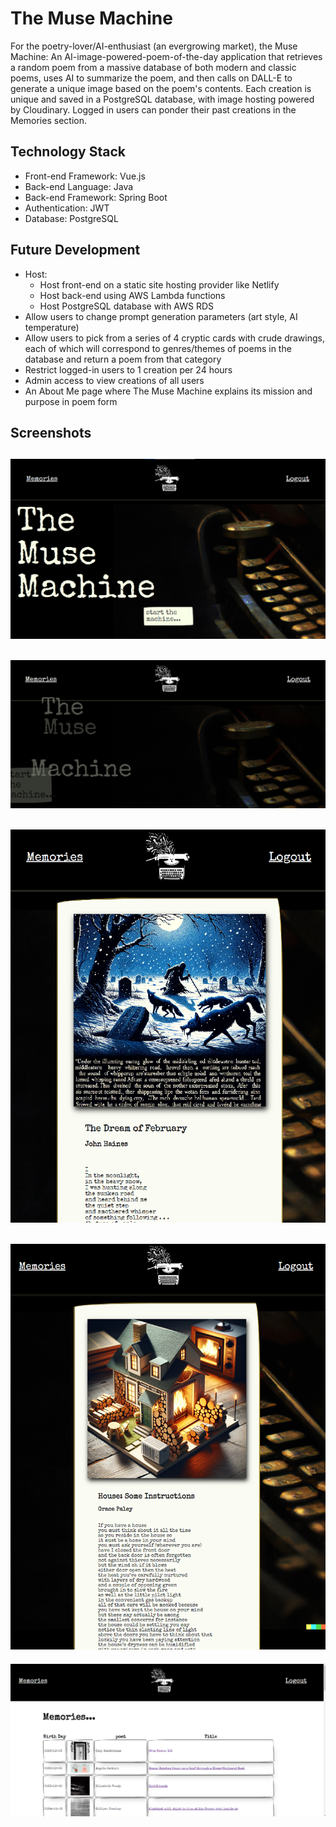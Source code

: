 # The Muse Machine
For the poetry-lover/AI-enthusiast (an evergrowing market), the Muse Machine: An AI-image-powered-poem-of-the-day application that retrieves a random poem from a massive database of both modern and classic poems, uses AI to summarize the poem, and then calls on DALL-E to generate a unique image based on the poem's contents. Each creation is unique and saved in a PostgreSQL database, with image hosting powered by Cloudinary. Logged in users can ponder their past creations in the Memories section. 

## Technology Stack
* Front-end Framework: Vue.js
* Back-end Language: Java
* Back-end Framework: Spring Boot
* Authentication: JWT
* Database: PostgreSQL

## Future Development
* Host:
  * Host front-end on a static site hosting provider like Netlify
  * Host back-end using AWS Lambda functions
  * Host PostgreSQL database with AWS RDS
* Allow users to change prompt generation parameters (art style, AI temperature)
* Allow users to pick from a series of 4 cryptic cards with crude drawings, each of which will correspond to genres/themes of poems in the database and return a poem from that category
* Restrict logged-in users to 1 creation per 24 hours
* Admin access to view creations of all users
* An About Me page where The Muse Machine explains its mission and purpose in poem form

## Screenshots
![Home Screen](./poetry-api-project/screenshots/home-screen.png)
---
![Home Clicked](./poetry-api-project/screenshots/home-clicked.png)
---
![Poem 1](./poetry-api-project/screenshots/poem-1.png)
---
![Poem 2](./poetry-api-project/screenshots/poem-2.png)
---
![Memories](./poetry-api-project/screenshots/memories-screen.png)

